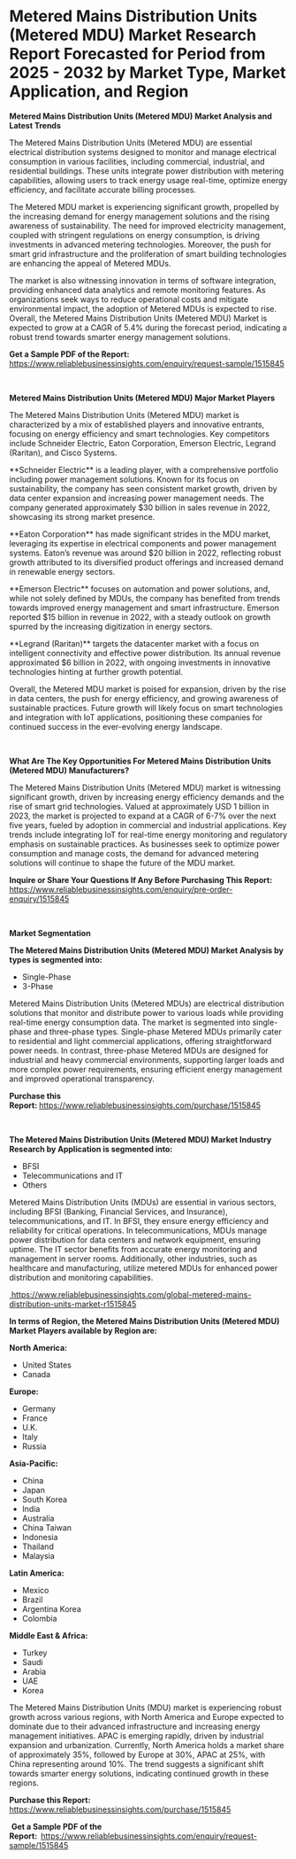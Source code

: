 <p><h1>Metered Mains Distribution Units (Metered MDU) Market Research Report Forecasted for Period from 2025 -  2032 by Market Type, Market Application, and Region</h1></p><p><strong>Metered Mains Distribution Units (Metered MDU) Market Analysis and Latest Trends</strong></p>
<p><p>The Metered Mains Distribution Units (Metered MDU) are essential electrical distribution systems designed to monitor and manage electrical consumption in various facilities, including commercial, industrial, and residential buildings. These units integrate power distribution with metering capabilities, allowing users to track energy usage real-time, optimize energy efficiency, and facilitate accurate billing processes.</p><p>The Metered MDU market is experiencing significant growth, propelled by the increasing demand for energy management solutions and the rising awareness of sustainability. The need for improved electricity management, coupled with stringent regulations on energy consumption, is driving investments in advanced metering technologies. Moreover, the push for smart grid infrastructure and the proliferation of smart building technologies are enhancing the appeal of Metered MDUs.</p><p>The market is also witnessing innovation in terms of software integration, providing enhanced data analytics and remote monitoring features. As organizations seek ways to reduce operational costs and mitigate environmental impact, the adoption of Metered MDUs is expected to rise. Overall, the Metered Mains Distribution Units (Metered MDU) Market is expected to grow at a CAGR of 5.4% during the forecast period, indicating a robust trend towards smarter energy management solutions.</p></p>
<p><strong>Get a Sample PDF of the Report:&nbsp;</strong> <a href="https://www.reliablebusinessinsights.com/enquiry/request-sample/1515845?utm_campaign=2295&utm_medium=2&utm_source=Github&utm_content=ia&utm_term=12042025&utm_id=metered-mains-distribution-units-metered-mdu">https://www.reliablebusinessinsights.com/enquiry/request-sample/1515845</a></p>
<p>&nbsp;</p>
<p><strong>Metered Mains Distribution Units (Metered MDU) Major Market Players</strong></p>
<p><p>The Metered Mains Distribution Units (Metered MDU) market is characterized by a mix of established players and innovative entrants, focusing on energy efficiency and smart technologies. Key competitors include Schneider Electric, Eaton Corporation, Emerson Electric, Legrand (Raritan), and Cisco Systems.</p><p>**Schneider Electric** is a leading player, with a comprehensive portfolio including power management solutions. Known for its focus on sustainability, the company has seen consistent market growth, driven by data center expansion and increasing power management needs. The company generated approximately $30 billion in sales revenue in 2022, showcasing its strong market presence.</p><p>**Eaton Corporation** has made significant strides in the MDU market, leveraging its expertise in electrical components and power management systems. Eaton’s revenue was around $20 billion in 2022, reflecting robust growth attributed to its diversified product offerings and increased demand in renewable energy sectors. </p><p>**Emerson Electric** focuses on automation and power solutions, and, while not solely defined by MDUs, the company has benefited from trends towards improved energy management and smart infrastructure. Emerson reported $15 billion in revenue in 2022, with a steady outlook on growth spurred by the increasing digitization in energy sectors.</p><p>**Legrand (Raritan)** targets the datacenter market with a focus on intelligent connectivity and effective power distribution. Its annual revenue approximated $6 billion in 2022, with ongoing investments in innovative technologies hinting at further growth potential.</p><p>Overall, the Metered MDU market is poised for expansion, driven by the rise in data centers, the push for energy efficiency, and growing awareness of sustainable practices. Future growth will likely focus on smart technologies and integration with IoT applications, positioning these companies for continued success in the ever-evolving energy landscape.</p></p>
<p>&nbsp;</p>
<p><strong>What Are The Key Opportunities For Metered Mains Distribution Units (Metered MDU) Manufacturers?</strong></p>
<p><p>The Metered Mains Distribution Units (Metered MDU) market is witnessing significant growth, driven by increasing energy efficiency demands and the rise of smart grid technologies. Valued at approximately USD 1 billion in 2023, the market is projected to expand at a CAGR of 6-7% over the next five years, fueled by adoption in commercial and industrial applications. Key trends include integrating IoT for real-time energy monitoring and regulatory emphasis on sustainable practices. As businesses seek to optimize power consumption and manage costs, the demand for advanced metering solutions will continue to shape the future of the MDU market.</p></p>
<p><strong>Inquire or Share Your Questions If Any Before Purchasing This Report:</strong> <a href="https://www.reliablebusinessinsights.com/enquiry/pre-order-enquiry/1515845?utm_campaign=2295&utm_medium=2&utm_source=Github&utm_content=ia&utm_term=12042025&utm_id=metered-mains-distribution-units-metered-mdu">https://www.reliablebusinessinsights.com/enquiry/pre-order-enquiry/1515845</a></p>
<p>&nbsp;</p>
<p><strong>Market Segmentation</strong></p>
<p><strong>The Metered Mains Distribution Units (Metered MDU) Market Analysis by types is segmented into:</strong></p>
<p><ul><li>Single-Phase</li><li>3-Phase</li></ul></p>
<p><p>Metered Mains Distribution Units (Metered MDUs) are electrical distribution solutions that monitor and distribute power to various loads while providing real-time energy consumption data. The market is segmented into single-phase and three-phase types. Single-phase Metered MDUs primarily cater to residential and light commercial applications, offering straightforward power needs. In contrast, three-phase Metered MDUs are designed for industrial and heavy commercial environments, supporting larger loads and more complex power requirements, ensuring efficient energy management and improved operational transparency.</p></p>
<p><strong>Purchase this Report:&nbsp;</strong><a href="https://www.reliablebusinessinsights.com/purchase/1515845?utm_campaign=2295&utm_medium=2&utm_source=Github&utm_content=ia&utm_term=12042025&utm_id=metered-mains-distribution-units-metered-mdu">https://www.reliablebusinessinsights.com/purchase/1515845</a></p>
<p>&nbsp;</p>
<p><strong>The Metered Mains Distribution Units (Metered MDU) Market Industry Research by Application is segmented into:</strong></p>
<p><ul><li>BFSI</li><li>Telecommunications and IT</li><li>Others</li></ul></p>
<p><p>Metered Mains Distribution Units (MDUs) are essential in various sectors, including BFSI (Banking, Financial Services, and Insurance), telecommunications, and IT. In BFSI, they ensure energy efficiency and reliability for critical operations. In telecommunications, MDUs manage power distribution for data centers and network equipment, ensuring uptime. The IT sector benefits from accurate energy monitoring and management in server rooms. Additionally, other industries, such as healthcare and manufacturing, utilize metered MDUs for enhanced power distribution and monitoring capabilities.</p></p>
<p><a href="https://www.reliablebusinessinsights.com/global-metered-mains-distribution-units-market-r1515845?utm_campaign=2295&utm_medium=2&utm_source=Github&utm_content=ia&utm_term=12042025&utm_id=metered-mains-distribution-units-metered-mdu">&nbsp;https://www.reliablebusinessinsights.com/global-metered-mains-distribution-units-market-r1515845</a></p>
<p><strong>In terms of Region, the Metered Mains Distribution Units (Metered MDU) Market Players available by Region are:</strong></p>
<p>
    <p> <strong> North America: </strong>
        <ul>
            <li>United States</li>
            <li>Canada</li>
        </ul>
        </p> 
    <p> <strong> Europe: </strong>
        <ul>
            <li>Germany</li>
            <li>France</li>
            <li>U.K.</li>
            <li>Italy</li>
            <li>Russia</li>
        </ul>
        </p> 
    <p> <strong> Asia-Pacific: </strong>
        <ul>
            <li>China</li>
            <li>Japan</li>
            <li>South Korea</li>
            <li>India</li>
            <li>Australia</li>
            <li>China Taiwan</li>
            <li>Indonesia</li>
            <li>Thailand</li>
            <li>Malaysia</li>
        </ul>
        </p> 
    <p> <strong> Latin America: </strong>
        <ul>
            <li>Mexico</li>
            <li>Brazil</li>
            <li>Argentina Korea</li>
            <li>Colombia</li>
        </ul>
        </p> 
    <p> <strong> Middle East & Africa: </strong>
        <ul>
            <li>Turkey</li>
            <li>Saudi</li>
            <li>Arabia</li>
            <li>UAE</li>
            <li>Korea</li>
        </ul>
    </p>
    </p>
<p><p>The Metered Mains Distribution Units (MDU) market is experiencing robust growth across various regions, with North America and Europe expected to dominate due to their advanced infrastructure and increasing energy management initiatives. APAC is emerging rapidly, driven by industrial expansion and urbanization. Currently, North America holds a market share of approximately 35%, followed by Europe at 30%, APAC at 25%, with China representing around 10%. The trend suggests a significant shift towards smarter energy solutions, indicating continued growth in these regions.</p></p>
<p><strong>Purchase this Report: </strong><a href="https://www.reliablebusinessinsights.com/purchase/1515845?utm_campaign=2295&utm_medium=2&utm_source=Github&utm_content=ia&utm_term=12042025&utm_id=metered-mains-distribution-units-metered-mdu">https://www.reliablebusinessinsights.com/purchase/1515845</a></p>
<p>&nbsp;<strong>Get a Sample PDF of the Report:&nbsp;&nbsp;</strong><a href="https://www.reliablebusinessinsights.com/enquiry/request-sample/1515845?utm_campaign=2295&utm_medium=2&utm_source=Github&utm_content=ia&utm_term=12042025&utm_id=metered-mains-distribution-units-metered-mdu">https://www.reliablebusinessinsights.com/enquiry/request-sample/1515845</a></p>
<p><strong></strong></p>
<p><p></p><p></p><p></p></p>